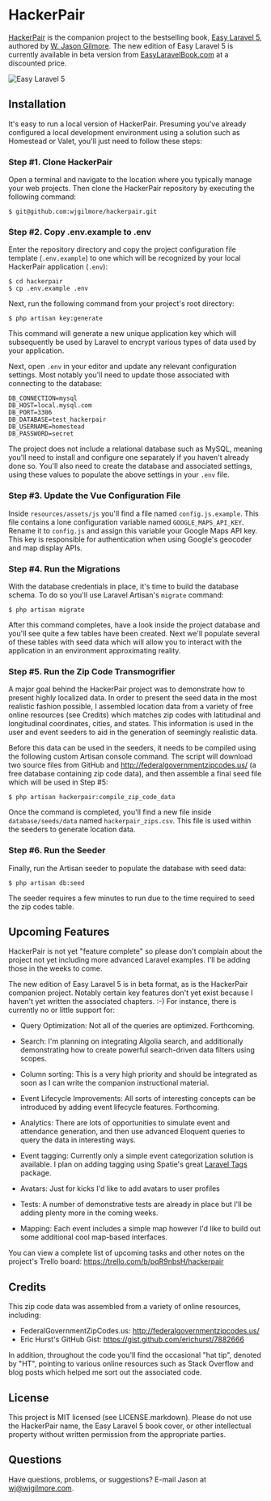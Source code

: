 # HackerPair

[HackerPair](http://hackerpair.com) is the companion project to the
bestselling book, [Easy Laravel 5](http://easylaravelbook.com),
authored by [W. Jason Gilmore](http://www.wjgilmore.com). The new edition of Easy Laravel 5 is currently available in beta version from [EasyLaravelBook.com](http://easylaravelbook.com) at a discounted price.

![Easy Laravel 5](https://github.com/wjgilmore/hackerpair/blob/master/public/img/book-small-web.png)

## Installation

It's easy to run a local version of HackerPair. Presuming you've already
configured a local development environment using a solution such as
Homestead or Valet, you'll just need to follow these steps:

### Step #1. Clone HackerPair

Open a terminal and navigate to the location where you typically manage
your web projects. Then clone the HackerPair repository by executing the
following command:

    $ git@github.com:wjgilmore/hackerpair.git

### Step #2. Copy .env.example to .env

Enter the repository directory and copy the project configuration file
template (`.env.example`) to one which will be recognized by your local
HackerPair application (`.env`):

    $ cd hackerpair
    $ cp .env.example .env

Next, run the following command from your project's root directory:

    $ php artisan key:generate

This command will generate a new unique application key which will
subsequently be used by Laravel to encrypt various types of data used by
your application.

Next, open `.env` in your editor and update any relevant configuration
settings. Most notably you'll need to update those associated with connecting
to the database:

    DB_CONNECTION=mysql
    DB_HOST=local.mysql.com
    DB_PORT=3306
    DB_DATABASE=test_hackerpair
    DB_USERNAME=homestead
    DB_PASSWORD=secret

The project does not include a relational database such as MySQL,
meaning you'll need to install and configure one separately if you
haven't already done so. You'll also need to create the database and
associated settings, using these values to populate the above settings
in your `.env` file.

### Step #3. Update the Vue Configuration File

Inside `resources/assets/js` you'll find a file named `config.js.example`. This file contains a lone configuration variable named `GOOGLE_MAPS_API_KEY`. Rename it to `config.js` and assign this variable your Google Maps API key. This key is responsible for authentication when using Google's geocoder and map display APIs.

### Step #4. Run the Migrations

With the database credentials in place, it's time to build the database
schema. To do so you'll use Laravel Artisan's `migrate` command:

    $ php artisan migrate

After this command completes, have a look inside the project database
and you'll see quite a few tables have been created. Next we'll populate
several of these tables with seed data which will allow you to interact
with the application in an environment approximating reality.

### Step #5. Run the Zip Code Transmogrifier

A major goal behind the HackerPair project was to demonstrate how to
present highly localized data. In order to present the seed data in the
most realistic fashion possible, I assembled location data from a variety of
free online resources (see Credits) which matches zip codes with
latitudinal and longitudinal coordinates, cities, and states. This
information is used in the user and event seeders to aid in the generation
of seemingly realistic data.

Before this data can be used in the seeders, it needs to be compiled using
the following custom Artisan console command. The script will download two
source files from GitHub and http://federalgovernmentzipcodes.us/ (a free database containing zip code data), and then assemble a final seed file which will be used in Step #5:

    $ php artisan hackerpair:compile_zip_code_data

Once the command is completed, you'll find a new file inside `database/seeds/data`
named `hackerpair_zips.csv`. This file is used within the seeders to
generate location data.

### Step #6. Run the Seeder

Finally, run the Artisan seeder to populate the database with seed data:

    $ php artisan db:seed

The seeder requires a few minutes to run due to the time required to seed
the zip codes table.

## Upcoming Features

HackerPair is not yet "feature complete" so please don't complain about the project not yet including more advanced Laravel examples. I'll be adding those in the weeks to come.

The new edition of Easy Laravel 5 is in beta format, as is the HackerPair
companion project. Notably certain key features don't yet exist because
I haven't yet written the associated chapters. :-) For instance, there is
currently no or little support for:

* Query Optimization: Not all of the queries are optimized. Forthcoming.

* Search: I'm planning on integrating Algolia search, and additionally
  demonstrating how to create powerful search-driven data filters using
  scopes.

* Column sorting: This is a very high priority and should be integrated as soon
as I can write the companion instructional material.

* Event Lifecycle Improvements: All sorts of interesting concepts can be
introduced by adding event lifecycle features. Forthcoming.

* Analytics: There are lots of opportunities to simulate event and attendance
  generation, and then use advanced Eloquent queries to query the data in
  interesting ways.

* Event tagging: Currently only a simple event categorization solution is
  available. I plan on adding tagging using Spatie's great
  [Laravel Tags](https://docs.spatie.be/laravel-tags/v2/introduction) package.

* Avatars: Just for kicks I'd like to add avatars to user profiles

* Tests: A number of demonstrative tests are already in place but I'll
  be adding plenty more in the coming weeks.

* Mapping: Each event includes a simple map however I'd like to build out some
  additional cool map-based interfaces.

You can view a complete list of upcoming tasks and other notes on the
project's Trello board: https://trello.com/b/pqR9nbsH/hackerpair

## Credits

This zip code data was assembled from a variety of online resources,
including:

* FederalGovernmentZipCodes.us: http://federalgovernmentzipcodes.us/
* Eric Hurst's GitHub Gist: https://gist.github.com/erichurst/7882666

In addition, throughout the code you'll find the occasional "hat tip",
denoted by "HT", pointing to various online resources such as Stack
Overflow and blog posts which helped me sort out the associated code.

## License

This project is MIT licensed (see LICENSE.markdown). Please do not use the HackerPair name, the 
Easy Laravel 5 book cover, or other intellectual property without written permission from the appropriate parties.

## Questions

Have questions, problems, or suggestions? E-mail Jason at wj@wjgilmore.com.


